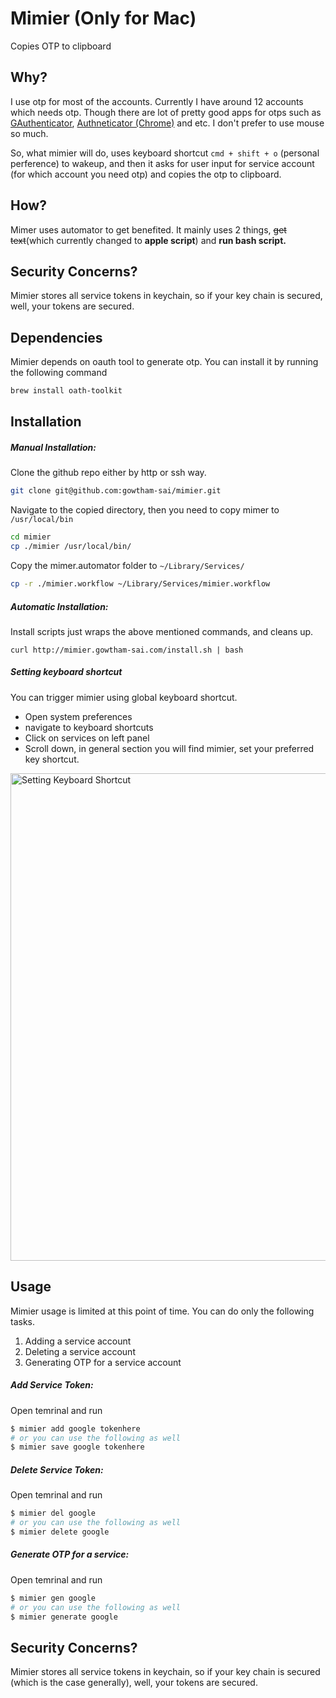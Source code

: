 # Mimier (Only for Mac)
  Copies OTP to clipboard

## Why?
  I use otp for most of the accounts. Currently I have around 12 accounts which needs otp. Though there are lot of pretty good apps for otps such as [GAuthenticator](https://play.google.com/store/apps/details?id=com.google.android.apps.authenticator2&hl=en_IN), [Authneticator (Chrome)](https://chrome.google.com/webstore/detail/authenticator/bhghoamapcdpbohphigoooaddinpkbai?hl=en) and etc. I don't prefer to use mouse so much.

  So, what mimier will do, uses keyboard shortcut `cmd + shift + o` (personal perference) to wakeup, and then it asks for user input for service account (for which account you need otp) and copies the otp to clipboard.


## How?
  Mimer uses automator to get benefited. It mainly uses 2 things, ~~get text~~(which currently changed to **apple script**) and **run bash script.**

## Security Concerns?
  Mimier stores all service tokens in keychain, so if your key chain is secured, well, your tokens are secured.


## Dependencies
Mimier depends on oauth tool to generate otp. You can install it by running the following command
```bash
brew install oath-toolkit
```

## Installation
##### Manual Installation:
Clone the github repo either by http or ssh way.
```bash
git clone git@github.com:gowtham-sai/mimier.git
```

Navigate to the copied directory, then you need to copy mimer to `/usr/local/bin`
```bash
cd mimier
cp ./mimier /usr/local/bin/
```

Copy the mimer.automator folder to `~/Library/Services/`
```bash
cp -r ./mimier.workflow ~/Library/Services/mimier.workflow
```

##### Automatic Installation:
Install scripts just wraps the above mentioned commands, and cleans up.
```
curl http://mimier.gowtham-sai.com/install.sh | bash
```

##### Setting keyboard shortcut
You can trigger mimier using global keyboard shortcut.
* Open system preferences
* navigate to keyboard shortcuts
* Click on services on left panel
* Scroll down, in general section you will find mimier, set your preferred key shortcut.

<img width="780" alt="Setting Keyboard Shortcut" src="https://user-images.githubusercontent.com/8710113/40257971-b050967a-5b0d-11e8-9d34-11b5cca64060.png">

## Usage
Mimier usage is limited at this point of time. You can do only the following tasks.
1. Adding a service account
2. Deleting a service account
3. Generating OTP for a service account

##### Add Service Token:
Open temrinal and run

```bash
$ mimier add google tokenhere
# or you can use the following as well
$ mimier save google tokenhere
```

##### Delete Service Token:
Open temrinal and run

```bash
$ mimier del google
# or you can use the following as well
$ mimier delete google
```

##### Generate OTP for a service:
Open temrinal and run

```bash
$ mimier gen google
# or you can use the following as well
$ mimier generate google
```


## Security Concerns?
  Mimier stores all service tokens in keychain, so if your key chain is secured (which is the case generally), well, your tokens are secured.
